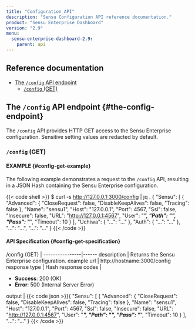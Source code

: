 ```yaml
---
title: "Configuration API"
description: "Sensu Configuration API reference documentation."
product: "Sensu Enterprise Dashboard"
version: "2.9"
menu:
  sensu-enterprise-dashboard-2.9:
    parent: api
---
```


## Reference documentation

- [The `/config` API endpoint](#the-config-endpoint)
  - [`/config` (GET)](#config-get)

## The `/config` API endpoint {#the-config-endpoint}

The `/config` API provides HTTP GET access to the Sensu Enterprise
configuration. Sensitive setting values are redacted by
default.

### `/config` (GET)

#### EXAMPLE {#config-get-example}

The following example demonstrates a request to the `/config` API, resulting in
a JSON Hash containing the Sensu Enterprise configuration.

{{< code shell >}}
$ curl -s http://127.0.0.1:3000/config | jq .
{
  "Sensu": [
    {
      "Advanced": {
        "CloseRequest": false,
        "DisableKeepAlives": false,
        "Tracing": false
      },
      "Name": "sensu1",
      "Host": "127.0.0.1",
      "Port": 4567,
      "Ssl": false,
      "Insecure": false,
      "URL": "http://127.0.0.1:4567",
      "User": "*****",
      "Path": "",
      "Pass": "*****",
      "Timeout": 10
    }
  ],
  "Uchiwa": {
    "...": "..."
  },
  "Auth": {
    "...": "..."
  },
  "...": "...",
  "...": "..."
}
{{< /code >}}

#### API Specification {#config-get-specification}

/config (GET) | 
----------------|------
description     | Returns the Sensu Enterprise configuration.
example url     | http://hostname:3000/config
response type   | Hash
response codes  | <ul><li>**Success**: 200 (OK)</li><li>**Error**: 500 (Internal Server Error)</li></ul>
output          | {{< code json >}}{
  "Sensu": [
    {
      "Advanced": {
        "CloseRequest": false,
        "DisableKeepAlives": false,
        "Tracing": false
      },
      "Name": "sensu1",
      "Host": "127.0.0.1",
      "Port": 4567,
      "Ssl": false,
      "Insecure": false,
      "URL": "http://127.0.0.1:4567",
      "User": "*****",
      "Path": "",
      "Pass": "*****",
      "Timeout": 10
    }
  ],
  "...": "..."
}
{{< /code >}}
